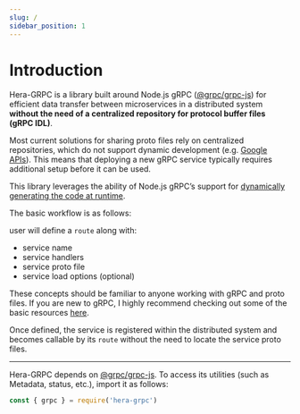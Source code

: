 ```yaml
---
slug: /
sidebar_position: 1
---
```


# Introduction

Hera-GRPC is a library built around Node.js gRPC ([@grpc/grpc-js](https://www.npmjs.com/package/@grpc/grpc-js)) for efficient data transfer between microservices in a distributed system **without the need of a centralized repository for protocol buffer files (gRPC IDL)**.

Most current solutions for sharing proto files rely on centralized repositories, which do not support dynamic development (e.g. [Google APIs](https://github.com/googleapis/googleapis/tree/master/google)). This means that deploying a new gRPC service typically requires additional setup before it can be used.

This library leverages the ability of Node.js gRPC’s support for [dynamically generating the code at runtime](https://grpc.io/docs/languages/node/basics/#example-code-and-setup).

The basic workflow is as follows:

user will define a `route` along with:
- service name
- service handlers
- service proto file
- service load options (optional)

These concepts should be familiar to anyone working with gRPC and proto files. If you are new to gRPC, I highly recommend checking out some of the basic resources [here](./development/references.md).

Once defined, the service is registered within the distributed system and becomes callable by its `route` without the need to locate the service proto files.

---

Hera-GRPC depends on [@grpc/grpc-js](https://www.npmjs.com/package/@grpc/grpc-js). To access its utilities (such as Metadata, status, etc.), import it as follows:

```js
const { grpc } = require('hera-grpc')
```

